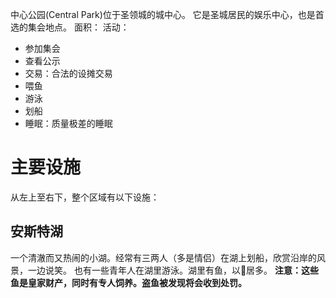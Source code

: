 中心公园(Central Park)位于圣领城的城中心。
它是圣城居民的娱乐中心，也是首选的集会地点。
面积：
活动：
- 参加集会
- 查看公示
- 交易：合法的设摊交易
- 喂鱼
- 游泳
- 划船
- 睡眠：质量极差的睡眠

# 主要设施
从左上至右下，整个区域有以下设施：
## 安斯特湖
一个清澈而又热闹的小湖。经常有三两人（多是情侣）在湖上划船，欣赏沿岸的风景，一边说笑。
也有一些青年人在湖里游泳。湖里有鱼，以🐠居多。
**注意：这些鱼是皇家财产，同时有专人饲养。盗鱼被发现将会收到处罚。**